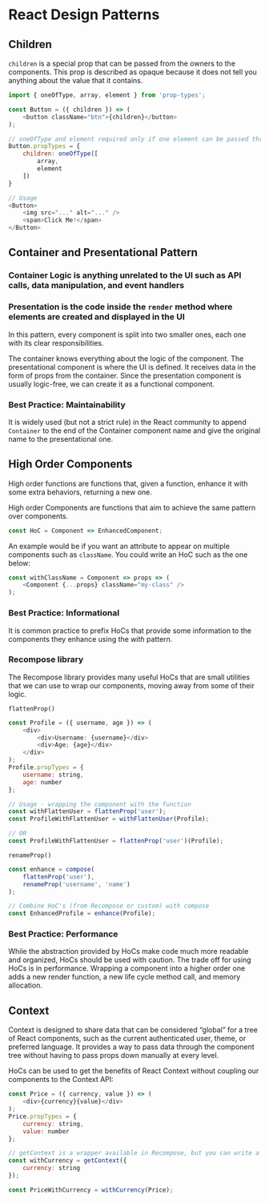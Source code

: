 # React Design Patterns

## Children

`children` is a special prop that can be passed from the owners to the components.  This prop is described as opaque because it does not tell you anything about the value that it contains.

```javascript
import { oneOfType, array, element } from 'prop-types';

const Button = ({ children }) => (
    <button className="btn">{children}</button>
);

// oneOfType and element required only if one element can be passed through
Button.propTypes = {
    children: oneOfType([
        array,
        element
    ])
}

// Usage
<Button>
    <img src="..." alt="..." />
    <span>Click Me!</span>
</Button>
```

## Container and Presentational Pattern

### Container Logic is anything unrelated to the UI such as API calls, data manipulation, and event handlers

### Presentation is the code inside the `render` method where elements are created and displayed in the UI

In this pattern, every component is split into two smaller ones, each one with its clear responsibilities.

The container knows everything about the logic of the component.  The presentational component is where the UI is defined.  It receives data in the form of props from the container.  Since the presentation component is usually logic-free, we can create it as a functional component.

### Best Practice: Maintainability

It is widely used (but not a strict rule) in the React community to append `Container` to the end of the Container component name and give the original name to the presentational one.  

## High Order Components

High order functions are functions that, given a function, enhance it with some extra behaviors, returning a new one.

High order Components are functions that aim to achieve the same pattern over components.

```javascript
const HoC = Component => EnhancedComponent;
```

An example would be if you want an attribute to appear on multiple components such as `className`.  You could write an HoC such as the one below:

```javascript
const withClassName = Component => props => (
    <Component {...props} className="my-class" />
);
```

### Best Practice: Informational

It is common practice to prefix HoCs that provide some information to the components they enhance using the *with* pattern.

### Recompose library

The Recompose library provides many useful HoCs that are small utilities that we can use to wrap our components, moving away from some of their logic.

`flattenProp()`

```javascript
const Profile = ({ username, age }) => (
    <div>
        <div>Username: {username}</div>
        <div>Age; {age}</div>
    </div>
);
Profile.propTypes = {
    username: string,
    age: number
};

// Usage - wrapping the component with the function
const withFlattenUser = flattenProp('user');
const ProfileWithFlattenUser = withFlattenUser(Profile);

// OR
const ProfileWithFlattenUser = flattenProp('user')(Profile);
```

`renameProp()`

```javascript
const enhance = compose(
    flattenProp('user'),
    renameProp('username', 'name')
);

// Combine HoC's (from Recompose or custom) with compose
const EnhancedProfile = enhance(Profile);
```

### Best Practice: Performance

While the abstraction provided by HoCs make code much more readable and organized, HoCs should be used with caution.  The trade off for using HoCs is in performance.  Wrapping a component into a higher order one adds a new render function, a new life cycle method call, and memory allocation.

## Context

Context is designed to share data that can be considered “global” for a tree of React components, such as the current authenticated user, theme, or preferred language.  It provides a way to pass data through the component tree without having to pass props down manually at every level.

HoCs can be used to get the benefits of React Context without coupling our components to the Context API:

```javascript
const Price = ({ currency, value }) => (
    <div>{currency}{value}</div>
);
Price.propTypes = {
    currency: string,
    value: number
};

// getContext is a wrapper available in Recompose, but you can write a custom wrapper if you want to avoid pulling in the whole library
const withCurrency = getContext({
    currency: string
});

const PriceWithCurrency = withCurrency(Price);
```
